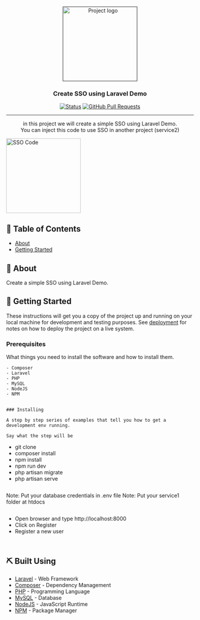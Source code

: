 <p align="center">
  <a href="" rel="noopener">
 <img width=200px height=200px src="https://i.imgur.com/6wj0hh6.jpg" alt="Project logo"></a>
</p>

<h3 align="center"> Create SSO using Laravel Demo</h3>

<div align="center">

[![Status](https://img.shields.io/badge/status-active-success.svg)]()
[![GitHub Pull Requests](https://img.shields.io/github/issues-pr/kylelobo/The-Documentation-Compendium.svg)](https://github.com/kylelobo/The-Documentation-Compendium/pulls)

</div>

---

<p align="center"> in this project we will create a simple SSO using Laravel Demo.
    <br> 
You can inject this code to use SSO in another project (service2)
</p>

 <img width=200px height=200px src="/code.jpg" alt="SSO Code"></a>
## 📝 Table of Contents

- [About](#about)
- [Getting Started](#getting_started)

## 🧐 About <a name = "about"></a>

Create a simple SSO using Laravel Demo.

## 🏁 Getting Started <a name = "getting_started"></a>

These instructions will get you a copy of the project up and running on your local machine for development and testing purposes. See [deployment](#deployment) for notes on how to deploy the project on a live system.

### Prerequisites

What things you need to install the software and how to install them.

```
- Composer
- Laravel
- PHP
- MySQL
- NodeJS
- NPM

```
```

### Installing

A step by step series of examples that tell you how to get a development env running.

Say what the step will be

```
- git clone
- composer install
- npm install
- npm run dev
- php artisan migrate
- php artisan serve
```
```
Note: Put your database credentials in .env file
Note: Put your service1 folder at htdocs
```
```
- Open browser and type http://localhost:8000
- Click on Register
- Register a new user

```

```
```
```
## ⛏️ Built Using <a name = "built_using"></a>

- [Laravel](https://laravel.com/) - Web Framework
- [Composer](https://getcomposer.org/) - Dependency Management
- [PHP](https://www.php.net/) - Programming Language
- [MySQL](https://www.mysql.com/) - Database
- [NodeJS](https://nodejs.org/en/) - JavaScript Runtime
- [NPM](https://www.npmjs.com/) - Package Manager

